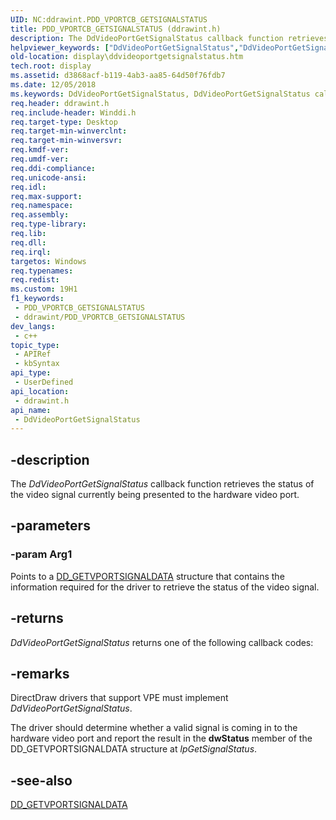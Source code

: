 ```yaml
---
UID: NC:ddrawint.PDD_VPORTCB_GETSIGNALSTATUS
title: PDD_VPORTCB_GETSIGNALSTATUS (ddrawint.h)
description: The DdVideoPortGetSignalStatus callback function retrieves the status of the video signal currently being presented to the hardware video port.
helpviewer_keywords: ["DdVideoPortGetSignalStatus","DdVideoPortGetSignalStatus callback function [Display Devices]","PDD_VPORTCB_GETSIGNALSTATUS","PDD_VPORTCB_GETSIGNALSTATUS callback","ddfncs_ed14dce3-e341-436b-90b4-1175b2eae121.xml","ddrawint/DdVideoPortGetSignalStatus","display.ddvideoportgetsignalstatus"]
old-location: display\ddvideoportgetsignalstatus.htm
tech.root: display
ms.assetid: d3868acf-b119-4ab3-aa85-64d50f76fdb7
ms.date: 12/05/2018
ms.keywords: DdVideoPortGetSignalStatus, DdVideoPortGetSignalStatus callback function [Display Devices], PDD_VPORTCB_GETSIGNALSTATUS, PDD_VPORTCB_GETSIGNALSTATUS callback, ddfncs_ed14dce3-e341-436b-90b4-1175b2eae121.xml, ddrawint/DdVideoPortGetSignalStatus, display.ddvideoportgetsignalstatus
req.header: ddrawint.h
req.include-header: Winddi.h
req.target-type: Desktop
req.target-min-winverclnt: 
req.target-min-winversvr: 
req.kmdf-ver: 
req.umdf-ver: 
req.ddi-compliance: 
req.unicode-ansi: 
req.idl: 
req.max-support: 
req.namespace: 
req.assembly: 
req.type-library: 
req.lib: 
req.dll: 
req.irql: 
targetos: Windows
req.typenames: 
req.redist: 
ms.custom: 19H1
f1_keywords:
 - PDD_VPORTCB_GETSIGNALSTATUS
 - ddrawint/PDD_VPORTCB_GETSIGNALSTATUS
dev_langs:
 - c++
topic_type:
 - APIRef
 - kbSyntax
api_type:
 - UserDefined
api_location:
 - ddrawint.h
api_name:
 - DdVideoPortGetSignalStatus
---
```


## -description

The <i>DdVideoPortGetSignalStatus</i> callback function retrieves the status of the video signal currently being presented to the hardware video port.

## -parameters

### -param Arg1

Points to a <a href="https://docs.microsoft.com/windows/desktop/api/ddrawint/ns-ddrawint-dd_getvportsignaldata">DD_GETVPORTSIGNALDATA</a> structure that contains the information required for the driver to retrieve the status of the video signal.

## -returns

<i>DdVideoPortGetSignalStatus</i> returns one of the following callback codes:

## -remarks

DirectDraw drivers that support VPE must implement <i>DdVideoPortGetSignalStatus</i>.

The driver should determine whether a valid signal is coming in to the hardware video port and report the result in the <b>dwStatus</b> member of the DD_GETVPORTSIGNALDATA structure at <i>lpGetSignalStatus</i>.

## -see-also

<a href="https://docs.microsoft.com/windows/desktop/api/ddrawint/ns-ddrawint-dd_getvportsignaldata">DD_GETVPORTSIGNALDATA</a>

